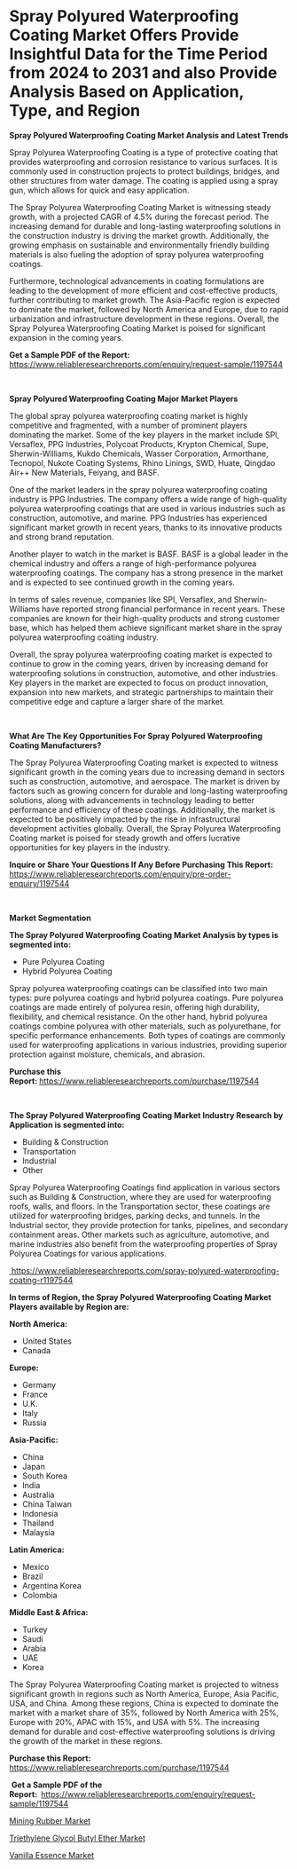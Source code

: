 <p><h1>Spray Polyured Waterproofing Coating Market Offers Provide Insightful Data for the Time Period from 2024 to 2031 and also Provide Analysis Based on Application, Type, and Region</h1></p><p><strong>Spray Polyured Waterproofing Coating Market Analysis and Latest Trends</strong></p>
<p><p>Spray Polyurea Waterproofing Coating is a type of protective coating that provides waterproofing and corrosion resistance to various surfaces. It is commonly used in construction projects to protect buildings, bridges, and other structures from water damage. The coating is applied using a spray gun, which allows for quick and easy application.</p><p>The Spray Polyurea Waterproofing Coating Market is witnessing steady growth, with a projected CAGR of 4.5% during the forecast period. The increasing demand for durable and long-lasting waterproofing solutions in the construction industry is driving the market growth. Additionally, the growing emphasis on sustainable and environmentally friendly building materials is also fueling the adoption of spray polyurea waterproofing coatings.</p><p>Furthermore, technological advancements in coating formulations are leading to the development of more efficient and cost-effective products, further contributing to market growth. The Asia-Pacific region is expected to dominate the market, followed by North America and Europe, due to rapid urbanization and infrastructure development in these regions. Overall, the Spray Polyurea Waterproofing Coating Market is poised for significant expansion in the coming years.</p></p>
<p><strong>Get a Sample PDF of the Report:&nbsp;</strong> <a href="https://www.reliableresearchreports.com/enquiry/request-sample/1197544">https://www.reliableresearchreports.com/enquiry/request-sample/1197544</a></p>
<p>&nbsp;</p>
<p><strong>Spray Polyured Waterproofing Coating Major Market Players</strong></p>
<p><p>The global spray polyurea waterproofing coating market is highly competitive and fragmented, with a number of prominent players dominating the market. Some of the key players in the market include SPI, Versaflex, PPG Industries, Polycoat Products, Krypton Chemical, Supe, Sherwin-Williams, Kukdo Chemicals, Wasser Corporation, Armorthane, Tecnopol, Nukote Coating Systems, Rhino Linings, SWD, Huate, Qingdao Air++ New Materials, Feiyang, and BASF.</p><p>One of the market leaders in the spray polyurea waterproofing coating industry is PPG Industries. The company offers a wide range of high-quality polyurea waterproofing coatings that are used in various industries such as construction, automotive, and marine. PPG Industries has experienced significant market growth in recent years, thanks to its innovative products and strong brand reputation.</p><p>Another player to watch in the market is BASF. BASF is a global leader in the chemical industry and offers a range of high-performance polyurea waterproofing coatings. The company has a strong presence in the market and is expected to see continued growth in the coming years.</p><p>In terms of sales revenue, companies like SPI, Versaflex, and Sherwin-Williams have reported strong financial performance in recent years. These companies are known for their high-quality products and strong customer base, which has helped them achieve significant market share in the spray polyurea waterproofing coating industry.</p><p>Overall, the spray polyurea waterproofing coating market is expected to continue to grow in the coming years, driven by increasing demand for waterproofing solutions in construction, automotive, and other industries. Key players in the market are expected to focus on product innovation, expansion into new markets, and strategic partnerships to maintain their competitive edge and capture a larger share of the market.</p></p>
<p>&nbsp;</p>
<p><strong>What Are The Key Opportunities For Spray Polyured Waterproofing Coating Manufacturers?</strong></p>
<p><p>The Spray Polyurea Waterproofing Coating market is expected to witness significant growth in the coming years due to increasing demand in sectors such as construction, automotive, and aerospace. The market is driven by factors such as growing concern for durable and long-lasting waterproofing solutions, along with advancements in technology leading to better performance and efficiency of these coatings. Additionally, the market is expected to be positively impacted by the rise in infrastructural development activities globally. Overall, the Spray Polyurea Waterproofing Coating market is poised for steady growth and offers lucrative opportunities for key players in the industry.</p></p>
<p><strong>Inquire or Share Your Questions If Any Before Purchasing This Report:</strong> <a href="https://www.reliableresearchreports.com/enquiry/pre-order-enquiry/1197544">https://www.reliableresearchreports.com/enquiry/pre-order-enquiry/1197544</a></p>
<p>&nbsp;</p>
<p><strong>Market Segmentation</strong></p>
<p><strong>The Spray Polyured Waterproofing Coating Market Analysis by types is segmented into:</strong></p>
<p><ul><li>Pure Polyurea Coating</li><li>Hybrid Polyurea Coating</li></ul></p>
<p><p>Spray polyurea waterproofing coatings can be classified into two main types: pure polyurea coatings and hybrid polyurea coatings. Pure polyurea coatings are made entirely of polyurea resin, offering high durability, flexibility, and chemical resistance. On the other hand, hybrid polyurea coatings combine polyurea with other materials, such as polyurethane, for specific performance enhancements. Both types of coatings are commonly used for waterproofing applications in various industries, providing superior protection against moisture, chemicals, and abrasion.</p></p>
<p><strong>Purchase this Report:&nbsp;</strong><a href="https://www.reliableresearchreports.com/purchase/1197544">https://www.reliableresearchreports.com/purchase/1197544</a></p>
<p>&nbsp;</p>
<p><strong>The Spray Polyured Waterproofing Coating Market Industry Research by Application is segmented into:</strong></p>
<p><ul><li>Building & Construction</li><li>Transportation</li><li>Industrial</li><li>Other</li></ul></p>
<p><p>Spray Polyurea Waterproofing Coatings find application in various sectors such as Building & Construction, where they are used for waterproofing roofs, walls, and floors. In the Transportation sector, these coatings are utilized for waterproofing bridges, parking decks, and tunnels. In the Industrial sector, they provide protection for tanks, pipelines, and secondary containment areas. Other markets such as agriculture, automotive, and marine industries also benefit from the waterproofing properties of Spray Polyurea Coatings for various applications.</p></p>
<p><a href="https://www.reliableresearchreports.com/spray-polyured-waterproofing-coating-r1197544">&nbsp;https://www.reliableresearchreports.com/spray-polyured-waterproofing-coating-r1197544</a></p>
<p><strong>In terms of Region, the Spray Polyured Waterproofing Coating Market Players available by Region are:</strong></p>
<p>
    <p> <strong> North America: </strong>
        <ul>
            <li>United States</li>
            <li>Canada</li>
        </ul>
        </p> 
    <p> <strong> Europe: </strong>
        <ul>
            <li>Germany</li>
            <li>France</li>
            <li>U.K.</li>
            <li>Italy</li>
            <li>Russia</li>
        </ul>
        </p> 
    <p> <strong> Asia-Pacific: </strong>
        <ul>
            <li>China</li>
            <li>Japan</li>
            <li>South Korea</li>
            <li>India</li>
            <li>Australia</li>
            <li>China Taiwan</li>
            <li>Indonesia</li>
            <li>Thailand</li>
            <li>Malaysia</li>
        </ul>
        </p> 
    <p> <strong> Latin America: </strong>
        <ul>
            <li>Mexico</li>
            <li>Brazil</li>
            <li>Argentina Korea</li>
            <li>Colombia</li>
        </ul>
        </p> 
    <p> <strong> Middle East & Africa: </strong>
        <ul>
            <li>Turkey</li>
            <li>Saudi</li>
            <li>Arabia</li>
            <li>UAE</li>
            <li>Korea</li>
        </ul>
    </p>
    </p>
<p><p>The Spray Polyurea Waterproofing Coating market is projected to witness significant growth in regions such as North America, Europe, Asia Pacific, USA, and China. Among these regions, China is expected to dominate the market with a market share of 35%, followed by North America with 25%, Europe with 20%, APAC with 15%, and USA with 5%. The increasing demand for durable and cost-effective waterproofing solutions is driving the growth of the market in these regions.</p></p>
<p><strong>Purchase this Report: </strong><a href="https://www.reliableresearchreports.com/purchase/1197544">https://www.reliableresearchreports.com/purchase/1197544</a></p>
<p>&nbsp;<strong>Get a Sample PDF of the Report:&nbsp;&nbsp;</strong><a href="https://www.reliableresearchreports.com/enquiry/request-sample/1197544">https://www.reliableresearchreports.com/enquiry/request-sample/1197544</a></p>
<p><strong></strong></p>
<p><p><a href="https://angry-finch-aaf.notion.site/Mining-Rubber-Market-Size-Market-Outlook-and-Market-Forecast-2024-to-2031-202288fb044042cd956ff68774808125">Mining Rubber Market</a></p><p><a href="https://faithful-glue-af3.notion.site/Decoding-Triethylene-Glycol-Butyl-Ether-Market-Metrics-Market-Share-Trends-and-Growth-Patterns-577d75c1ad5a4a7ebd02721393cfefa8">Triethylene Glycol Butyl Ether Market</a></p><p><a href="https://chivalrous-flock-a86.notion.site/Vanilla-Essence-Market-Trends-Forecast-and-Competitive-Analysis-to-2031-b925d63ce1cc4adf9aca2ecfa0b69522">Vanilla Essence Market</a></p></p>